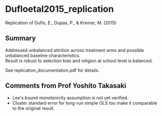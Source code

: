 # Dufloetal2015_replication
 Replication of Duflo, E., Dupas, P., &amp; Kremer, M. (2015) 
 
## Summary
Addressed unbalanced attrition across treatment arms and possible unbalanced baseline characteristics. <br>
Result is robust to selection bias and religion at school level is balanced. <br>

See replication_documentation.pdf for details.

## Comments from Prof Yoshito Takasaki
- Lee's bound monotonicity assumption is not yet verified.
- Cluster standard error for long-run simple OLS too make it comparable to the original result.
